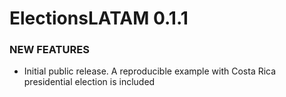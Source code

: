 
ElectionsLATAM 0.1.1
============

### NEW FEATURES

* Initial public release. A reproducible example with Costa Rica presidential election is included
